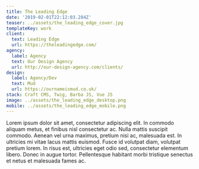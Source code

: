 ```yaml
---
title: The Leading Edge
date: '2019-02-01T22:12:03.284Z'
teaser: ../assets/the_leading_edge_cover.jpg
templateKey: work
client:
  text: Leading Edge
  url: https://theleadingedge.com/
agency:
  label: Agency
  text: Our Design Agency
  url: http://our-design-agency.com/clients/
design:
  label: Agency/Dev
  text: Mud
  url: https://ournameismud.co.uk/
stack: Craft CMS, Twig, Barba JS, Vue JS
image: ../assets/the_leading_edge_desktop.png
mobile: ../assets/the_leading_edge_mobile.png
---
```


Lorem ipsum dolor sit amet, consectetur adipiscing elit. In commodo aliquam metus, et finibus nisl consectetur ac. Nulla mattis suscipit commodo. Aenean vel urna maximus, pretium nisi ac, malesuada est. In ultricies mi vitae lacus mattis euismod. Fusce id volutpat diam, volutpat pretium lorem. In risus est, ultricies eget odio sed, consectetur elementum libero. Donec in augue tortor. Pellentesque habitant morbi tristique senectus et netus et malesuada fames ac.
